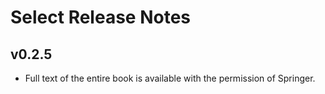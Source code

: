 # Select Release Notes

## v0.2.5

- Full text of the entire book is available with the permission of Springer.

